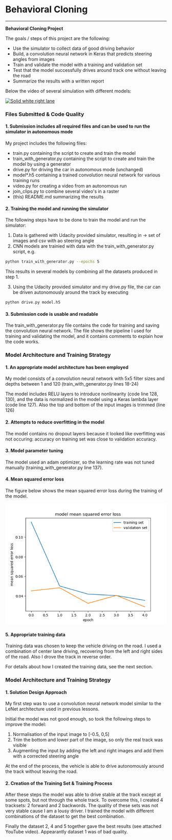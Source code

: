 # **Behavioral Cloning** 

---

**Behavioral Cloning Project**

The goals / steps of this project are the following:
* Use the simulator to collect data of good driving behavior
* Build, a convolution neural network in Keras that predicts steering angles from images
* Train and validate the model with a training and validation set
* Test that the model successfully drives around track one without leaving the road
* Summarize the results with a written report

Below the video of several simulation with different models:

[![Solid white right lane](https://img.youtube.com/vi/iZCi9-zlmgc/0.jpg)](https://www.youtube.com/watch?v=iZCi9-zlmgc)

[//]: # (Image References)

[error_loss]: ./examples/error_loss.png "Mean Squared error loss"

### Files Submitted & Code Quality

#### 1. Submission includes all required files and can be used to run the simulator in autonomous mode

My project includes the following files:
* train.py containing the script to create and train the model
* train_with_generator.py containing the script to create and train the model by using a generator
* drive.py for driving the car in autonomous mode (unchanged)
* model*.h5 containing a trained convolution neural network for various training runs
* video.py for creating a video from an autonomous run
* join_clips.py to combine several video's in a raster
* (this) README.md summarizing the results

#### 2. Training the model and running the simulator

The following steps have to be done to train the model and run the simulator:

1. Data is gathered with Udacity provided simulator, resulting in -> set of images and csv with ao steering angle
2. CNN models are trainied with data with the train_with_generator.py script, e.g.
```sh
python train_with_generator.py --epochs 5
```
This results in several models by combining all the datasets produced in step 1.

3. Using the Udacity provided simulator and my drive.py file, the car can be driven autonomously around the track by executing 
```sh
python drive.py model.h5
```

#### 3. Submission code is usable and readable

The train_with_generator.py file contains the code for training and saving the convolution neural network. The file shows the pipeline I used for training and validating the model, and it contains comments to explain how the code works.

### Model Architecture and Training Strategy

#### 1. An appropriate model architecture has been employed

My model consists of a convolution neural network with 5x5 filter sizes and depths between 1 and 120 (train_with_generator.py lines 18-24) 

The model includes RELU layers to introduce nonlinearity (code line 128, 130), and the data is normalized in the model using a Keras lambda layer (code line 127). Also the top and bottom of the input images is trimmed (line 126) 

#### 2. Attempts to reduce overfitting in the model

The model contains no dropout layers because it looked like overfitting was not occuring: accuracy on training set was close to validation accuracy. 

#### 3. Model parameter tuning

The model used an adam optimizer, so the learning rate was not tuned manually (training_with_generator.py line 137).

#### 4. Mean squared error loss

The figure below shows the mean squared error loss during the training of the model.

![error_loss][error_loss]

#### 5. Appropriate training data

Training data was chosen to keep the vehicle driving on the road. I used a combination of center lane driving, recovering from the left and right sides of the road. Also I drove the track in reverse order.

For details about how I created the training data, see the next section. 

### Model Architecture and Training Strategy

#### 1. Solution Design Approach

My first step was to use a convolution neural network model similar to the LeNet architecture used in previous lessons.

Initial the model was not good enough, so took the following steps to improve the model:
1. Normalisation of the input image to [-0.5, 0,5]
2. Trim the bottom and lower part of the image, so only the real track was visible
3. Augmenting the input by adding the left and right images and add them with a corrected steering angle

At the end of the process, the vehicle is able to drive autonomously around the track without leaving the road.

#### 2. Creation of the Training Set & Training Process

After these steps the model was able to drive stable at the track except at some spots, but not through the whole track. To overcome this, I created 4 tracksets: 2 forward and 2 backwords. The quality of these sets was not very stable cause I am a lousy driver. 
I trained the model with different combinations of the dataset to get the best combination. 

Finally the dataset 2, 4 and 5 together gave the best results (see attached YouTube video). Appearantly dataset 1 was of bad quality.



